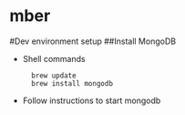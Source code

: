 mber
====
#Dev environment setup
##Install MongoDB
* Shell commands

        brew update
        brew install mongodb

* Follow instructions to start mongodb
